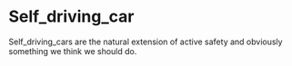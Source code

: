 # Self_driving_car
Self_driving_cars are the natural extension of active safety and obviously something we think we should do.
